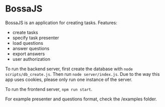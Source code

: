 # BossaJS

BossaJS is an application for creating tasks. Features:
* create tasks
* specify task presenter
* load questions
* answer questions
* export answers
* user authorization

To run the backend server, first create the database with `node scripts/db_create.js`. Then run `node server/index.js`. Due to the way this app uses cookies, please only run one instance of the server.

To run the frontend server, `npm run start`.

For example presenter and questions format, check the /examples folder.
